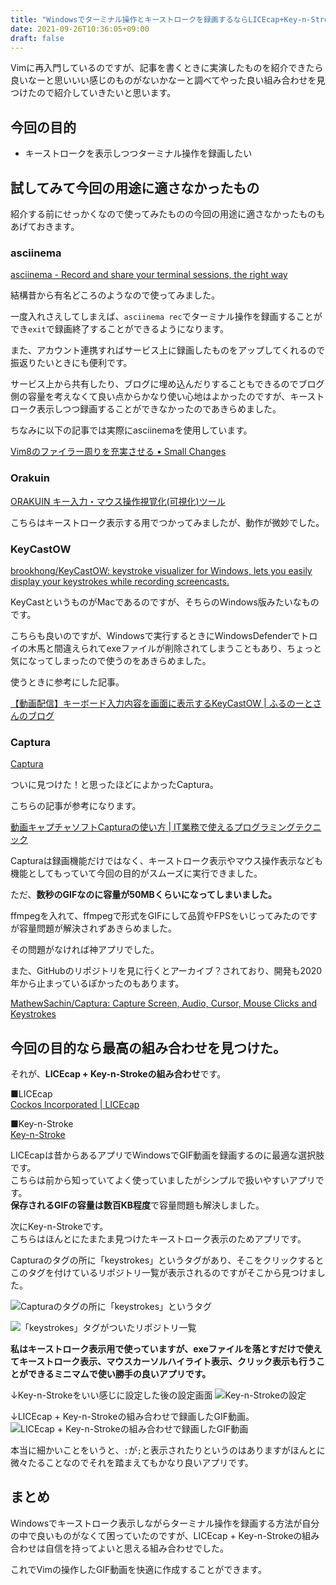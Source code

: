 ```yaml
---
title: "Windowsでターミナル操作とキーストロークを録画するならLICEcap+Key-n-Strokeの組み合わせがいい感じ"
date: 2021-09-26T10:36:05+09:00
draft: false
---
```


Vimに再入門しているのですが、記事を書くときに実演したものを紹介できたら良いなーと思いいい感じのものがないかなーと調べてやった良い組み合わせを見つけたので紹介していきたいと思います。  

## 今回の目的

- キーストロークを表示しつつターミナル操作を録画したい

## 試してみて今回の用途に適さなかったもの

紹介する前にせっかくなので使ってみたものの今回の用途に適さなかったものもあげておきます。  

### asciinema

[asciinema \- Record and share your terminal sessions, the right way](https://asciinema.org/)

結構昔から有名どころのようなので使ってみました。  

一度入れさえしてしまえば、`asciinema rec`でターミナル操作を録画することができ`exit`で録画終了することができるようになります。  

また、アカウント連携すればサービス上に録画したものをアップしてくれるので振返りたいときにも便利です。  

サービス上から共有したり、ブログに埋め込んだりすることもできるのでブログ側の容量を考えなくて良い点からかなり使い心地はよかったのですが、キーストローク表示しつつ録画することができなかったのであきらめました。  

ちなみに以下の記事では実際にasciinemaを使用しています。  

[Vim8のファイラー周りを充実させる • Small Changes](https://snyt45.com/posts/20210923/vim8-failer/)

### Orakuin

[ORAKUIN キー入力・マウス操作視覚化\(可視化\)ツール](https://orakuin.eksd.jp/)

こちらはキーストローク表示する用でつかってみましたが、動作が微妙でした。  

### KeyCastOW

[brookhong/KeyCastOW: keystroke visualizer for Windows, lets you easily display your keystrokes while recording screencasts\.](https://github.com/brookhong/KeyCastOW)

KeyCastというものがMacであるのですが、そちらのWindows版みたいなものです。  

こちらも良いのですが、Windowsで実行するときにWindowsDefenderでトロイの木馬と間違えられてexeファイルが削除されてしまうこともあり、ちょっと気になってしまったので使うのをあきらめました。  

使うときに参考にした記事。  

[【動画配信】キーボード入力内容を画面に表示するKeyCastOW \| ふるのーとさんのブログ](https://fullnoteblog.com/keycastow/)

### Captura

[Captura](https://mathewsachin.github.io/Captura/)

ついに見つけた！と思ったほどによかったCaptura。  

こちらの記事が参考になります。  

[動画キャプチャソフトCapturaの使い方 \| IT業務で使えるプログラミングテクニック](https://kekaku.addisteria.com/wp/20190412153241#toc2)

Capturaは録画機能だけではなく、キーストローク表示やマウス操作表示なども機能としてもっていて今回の目的がスムーズに実行できました。  

ただ、**数秒のGIFなのに容量が50MBくらいになってしまいました。**  

ffmpegを入れて、ffmpegで形式をGIFにして品質やFPSをいじってみたのですが容量問題が解決されずあきらめました。  

その問題がなければ神アプリでした。  

また、GitHubのリポジトリを見に行くとアーカイブ？されており、開発も2020年から止まっているぽかったのもあります。  

[MathewSachin/Captura: Capture Screen, Audio, Cursor, Mouse Clicks and Keystrokes](https://github.com/MathewSachin/Captura)

## 今回の目的なら最高の組み合わせを見つけた。

それが、**LICEcap + Key-n-Strokeの組み合わせ**です。  

■LICEcap  
[Cockos Incorporated \| LICEcap](https://www.cockos.com/licecap/)

■Key-n-Stroke  
[Key\-n\-Stroke
](https://github.com/Phaiax/Key-n-Stroke)

LICEcapは昔からあるアプリでWindowsでGIF動画を録画するのに最適な選択肢です。  
こちらは前から知っていてよく使っていましたがシンプルで扱いやすいアプリです。  
**保存されるGIFの容量は数百KB程度**で容量問題も解決しました。  

次にKey-n-Strokeです。  
こちらはほんとにたまたま見つけたキーストローク表示のためアプリです。  

Capturaのタグの所に「keystrokes」というタグがあり、そこをクリックするとこのタグを付けているリポジトリ一覧が表示されるのですがそこから見つけました。  

![Capturaのタグの所に「keystrokes」というタグ](Snipaste_2021-09-26_11-01-29.png)

![「keystrokes」タグがついたリポジトリ一覧](Snipaste_2021-09-26_11-02-35.png)

**私はキーストローク表示用で使っていますが、exeファイルを落とすだけで使えてキーストローク表示、マウスカーソルハイライト表示、クリック表示も行うことができるミニマムで使い勝手の良いアプリです。**  

↓Key-n-Strokeをいい感じに設定した後の設定画面
![Key-n-Strokeの設定](Snipaste_2021-09-26_11-11-04.png)

↓LICEcap + Key-n-Strokeの組み合わせで録画したGIF動画。  
![LICEcap + Key-n-Strokeの組み合わせで録画したGIF動画](test.gif)

本当に細かいことをいうと、`:`が`;`と表示されたりというのはありますがほんとに微々たることなのでそれを踏まえてもかなり良いアプリです。  

## まとめ
Windowsでキーストローク表示しながらターミナル操作を録画する方法が自分の中で良いものがなくて困っていたのですが、LICEcap + Key-n-Strokeの組み合わせは自信を持ってよいと思える組み合わせでした。  

これでVimの操作したGIF動画を快適に作成することができます。  
